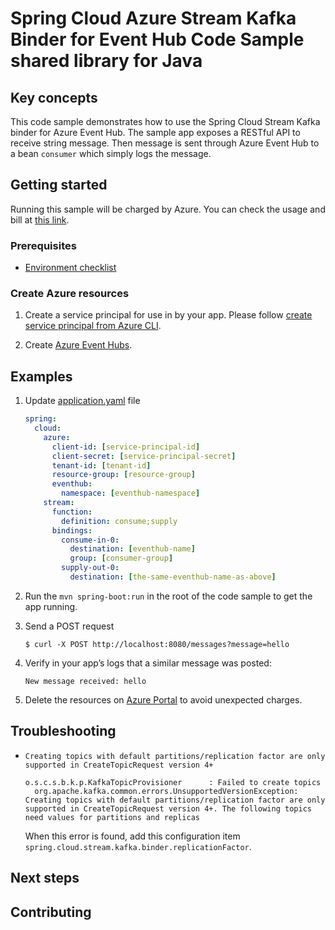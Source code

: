 # Spring Cloud Azure Stream Kafka Binder for Event Hub Code Sample shared library for Java

## Key concepts

This code sample demonstrates how to use the Spring Cloud Stream Kafka
binder for Azure Event Hub. The sample app exposes a RESTful API to receive
string message. Then message is sent through Azure Event Hub to a bean `consumer`
which simply logs the message.

## Getting started


Running this sample will be charged by Azure. You can check the usage and bill at
[this link][azure-account].


### Prerequisites
- [Environment checklist][environment_checklist]


### Create Azure resources

1. Create a service principal for use in by your app. Please follow 
   [create service principal from Azure CLI][create-sp-using-azure-cli].

1. Create [Azure Event Hubs][create-event-hubs]. 

## Examples

1.  Update
    [application.yaml][application.yaml]
    file
    
    ```yaml
    spring:
      cloud:
        azure:
          client-id: [service-principal-id]
          client-secret: [service-principal-secret]
          tenant-id: [tenant-id]
          resource-group: [resource-group]
          eventhub:
            namespace: [eventhub-namespace]
        stream:
          function:
            definition: consume;supply
          bindings:
            consume-in-0:
              destination: [eventhub-name]
              group: [consumer-group]
            supply-out-0:
              destination: [the-same-eventhub-name-as-above]
    ```

1.  Run the `mvn spring-boot:run` in the root of the code sample to get the app running.

1.  Send a POST request

        $ curl -X POST http://localhost:8080/messages?message=hello

1.  Verify in your app’s logs that a similar message was posted:

    `New message received: hello`

1.  Delete the resources on [Azure Portal][azure-portal] to avoid unexpected charges.

## Troubleshooting

- `Creating topics with default partitions/replication factor are only supported in CreateTopicRequest version 4+`
  
  ```
  o.s.c.s.b.k.p.KafkaTopicProvisioner      : Failed to create topics
    org.apache.kafka.common.errors.UnsupportedVersionException: Creating topics with default partitions/replication factor are only supported in CreateTopicRequest version 4+. The following topics need values for partitions and replicas
  ```

  When this error is found, add this configuration item `spring.cloud.stream.kafka.binder.replicationFactor`.

## Next steps

## Contributing

<!-- LINKS -->
[azure-account]: https://azure.microsoft.com/account/
[azure-portal]: https://ms.portal.azure.com/
[create-event-hubs]: https://docs.microsoft.com/azure/event-hubs/
[create-sp-using-azure-cli]: https://github.com/Azure/azure-sdk-for-java/blob/master/sdk/spring/azure-spring-boot-samples/create-sp-using-azure-cli.md
[environment_checklist]: https://github.com/Azure/azure-sdk-for-java/blob/master/sdk/spring/ENVIRONMENT_CHECKLIST.md#ready-to-run-checklist
[application.yaml]: https://github.com/Azure/azure-sdk-for-java/blob/master/sdk/spring/azure-spring-boot-samples/azure-spring-cloud-sample-eventhubs-kafka/src/main/resources/application.yaml